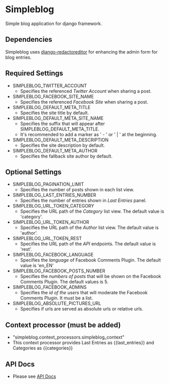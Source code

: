 # Simpleblog
Simple blog application for django framework.

## Dependencies
Simpleblog uses [django-redactoreditor](https://github.com/mazelife/django-redactoreditor) for enhancing the admin form for blog entries.

## Required Settings
- SIMPLEBLOG_TWITTER_ACCOUNT
  - Specifies the referenced *Twitter Account* when sharing a post.
- SIMPLEBLOG_FACEBOOK_SITE_NAME
  - Specifies the referenced *Facebook Site* when sharing a post.
- SIMPLEBLOG_DEFAULT_META_TITLE
  - Specifies the site title by default.
- SIMPLEBLOG_DEFAULT_META_SITE_NAME
  - Specifies the suffix that will appear after SIMPLEBLOG_DEFAULT_META_TITLE.
  - It's recommended to add a marker as ' - ' or ' | ' at the beginning.
- SIMPLEBLOG_DEFAULT_META_DESCRIPTION
  - Specifies the site description by default.
- SIMPLEBLOG_DEFAULT_META_AUTHOR
  - Specifies the fallback site author by default.

## Optional Settings
- SIMPLEBLOG_PAGINATION_LIMIT
  - Specifies the number of posts shown in each list view.
- SIMPLEBLOG_LAST_ENTRIES_NUMBER
  - Specifies the number of entries shown in *Last Entries* panel.
- SIMPLEBLOG_URL_TOKEN_CATEGORY
  - Specifies the URL path of the *Category* list view. The default value is 'category'.
- SIMPLEBLOG_URL_TOKEN_AUTHOR
  - Specifies the URL path of the *Author* list view. The default value is 'author'.
- SIMPLEBLOG_URL_TOKEN_REST
  - Specifies the URL path of the *API* endpoints. The default value is 'rest'.
- SIMPLEBLOG_FACEBOOK_LANGUAGE
  - Specifies the *language* of Facebook Comments Plugin. The default value is 'en_EN'
- SIMPLEBLOG_FACEBOOK_POSTS_NUMBER
  - Specifies the *numbers of posts* that will be shown on the Facebook Comments Plugin. The default values is 5.
- SIMPLEBLOG_FACEBOOK_ADMINS
  - Specifies the *id of the users* that will moderate the Facebook Comments Plugin. It must be a list.
- SIMPLEBLOG_ABSOLUTE_PICTURES_URL
  - Specifies if urls are served as absolute urls or relative urls.

## Context processor (must be added)
 - "simpleblog.context_processors.simpleblog_context"
  - This context processor provides Last Entries as {{last_entries}} and Categories as {{categories}}
  
## API Docs
- Please see [API Docs](https://github.com/z1digitalstudio/simpleblog/blob/rest/API_DOCS.md)
